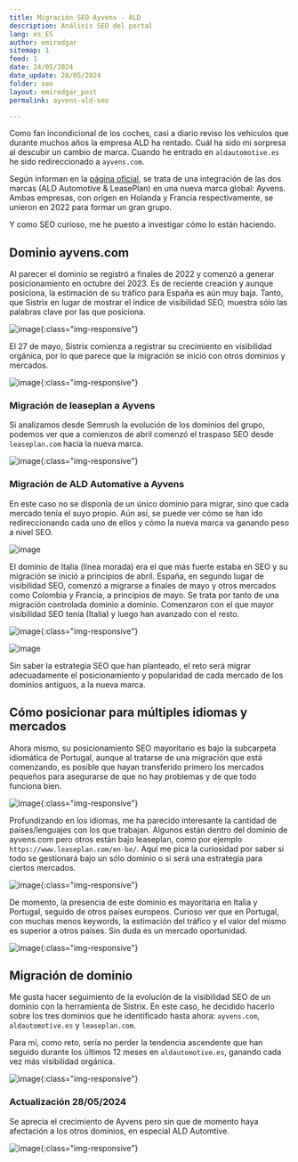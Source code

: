```yaml
---
title: Migración SEO Ayvens - ALD
description: Análisis SEO del portal
lang: es_ES
author: emirodgar
sitemap: 1
feed: 1
date: 24/05/2024
date_update: 28/05/2024
folder: seo
layout: emirodgar_post
permalink: ayvens-ald-seo

---
```


Como fan incondicional de los coches, casi a diario reviso los vehículos que durante muchos años la empresa ALD ha rentado. 
Cuál ha sido mi sorpresa al descubir un cambio de marca. Cuando he entrado en `aldautomotive.es` he sido redireccionado a `ayvens.com`.

Según informan en la [página oficial](https://www.societegenerale.com/en/news/all-news/ald-automotive-i-leaseplan-unveils-new-global-mobility-brand), se trata de una integración de las dos marcas (ALD Automotive & LeasePlan) en una nueva marca global: Ayvens.
Ambas empresas, con origen en Holanda y Francia respectivamente, se unieron en 2022 para formar un gran grupo.

Y como SEO curioso, me he puesto a investigar cómo lo están haciendo. 

## Dominio ayvens.com

Al parecer el dominio se registró a finales de 2022 y comenzó a generar posicionamiento en octubre del 2023.
Es de reciente creación y aunque posiciona, la estimación de su tráfico para España es aún muy baja.
Tanto, que Sistrix en lugar de mostrar el índice de visibilidad SEO, muestra sólo las palabras clave por las que posiciona.

![image](https://github.com/Emirodgar/w-emirodgar-com/assets/4302127/74111aff-4a2a-4203-ac73-02a12ee5c502){:class="img-responsive"}

El 27 de mayo, Sistrix comienza a registrar su crecimiento en visibilidad orgánica, por lo que parece que la migración se inició con otros dominios y mercados.

![image](https://github.com/Emirodgar/w-emirodgar-com/assets/4302127/ce24d494-d7fb-4991-ab75-12e95d090023){:class="img-responsive"}

### Migración de leaseplan a Ayvens

Si analizamos desde Semrush la evolución de los dominios del grupo, podemos ver que a comienzos de abril comenzó el traspaso SEO desde `leaseplan.com` hacia la nueva marca.

![image](https://github.com/Emirodgar/w-emirodgar-com/assets/4302127/8b5822b0-8d43-4a34-aea1-185d7cdfb7ae){:class="img-responsive"}


### Migración de ALD Automative a Ayvens

En este caso no se disponía de un único dominio para migrar, sino que cada mercado tenía el suyo propio. Aún así, se puede ver cómo se han ido redireccionando cada uno de ellos y cómo la nueva marca va ganando peso a nivel SEO.

![image](https://github.com/Emirodgar/w-emirodgar-com/assets/4302127/7e1a80a3-c641-4b24-aa91-8aaabc130d84)

El dominio de Italia (línea morada) era el que más fuerte estaba en SEO y su migración se inició a principios de abril. España, en segundo lugar de visibilidad SEO, comenzó a migrarse a finales de mayo y otros mercados como Colombia y Francia, a principios de mayo.
Se trata por tanto de una migración controlada dominio a dominio. Comenzaron con el que mayor visibilidad SEO tenía (Italia) y luego han avanzado con el resto.

![image](https://github.com/Emirodgar/w-emirodgar-com/assets/4302127/b325cfc1-55e3-4965-a52c-6fbf9ed33b3e){:class="img-responsive"}



![image](https://github.com/Emirodgar/w-emirodgar-com/assets/4302127/6ac9941c-d073-4f6e-bf37-f4980f3b136f)



Sin saber la estrategia SEO que han planteado, el reto será migrar adecuadamente el posicionamiento y popularidad de cada mercado de los dominios antiguos, a la nueva marca. 

## Cómo posicionar para múltiples idiomas y mercados

Ahora mismo, su posicionamiento SEO mayoritario es bajo la subcarpeta idiomática de Portugal, aunque al tratarse de una migración que está comenzando, es posible que hayan transferido primero los mercados pequeños para asegurarse de que no hay problemas y de que todo funciona bien.

![image](https://github.com/Emirodgar/w-emirodgar-com/assets/4302127/b2f356c3-64dc-47ed-8ef4-c99c8c2d7a18){:class="img-responsive"}

Profundizando en los idiomas, me ha parecido interesante la cantidad de países/lenguajes con los que trabajan. Algunos están dentro del dominio de ayvens.com pero otros están bajo leaseplan, como por ejemplo `https://www.leaseplan.com/en-be/`.
Aquí me pica la curiosidad por saber si todo se gestionará bajo un sólo dominio o si será una estrategia para ciertos mercados.

![image](https://github.com/Emirodgar/w-emirodgar-com/assets/4302127/9388c843-1d08-42e1-abed-f46d66680334){:class="img-responsive"}

De momento, la presencia de este dominio es mayoritaria en Italia y Portugal, seguido de otros países europeos. 
Curioso ver que en Portugal, con muchas menos keywords, la estimación del tráfico y el valor del mismo es superior a otros países. Sin duda es un mercado oportunidad.

![image](https://github.com/Emirodgar/w-emirodgar-com/assets/4302127/045f0be6-9a4b-4907-b114-f5daee5f1e9f){:class="img-responsive"}


## Migración de dominio

Me gusta hacer seguimiento de la evolución de la visibilidad SEO de un dominio con la herramienta de Sistrix.
En este caso, he decidido hacerlo sobre los tres dominios que he identificado hasta ahora: `ayvens.com`, `aldautomotive.es` y `leaseplan.com`.

Para mí, como reto, sería no perder la tendencia ascendente que han seguido durante los últimos 12 meses en `aldautomotive.es`, ganando cada vez más visibilidad orgánica.


![image](https://github.com/Emirodgar/w-emirodgar-com/assets/4302127/4991d813-0c2c-4ddc-af5a-5c56acc77b44){:class="img-responsive"}

### Actualización 28/05/2024

Se aprecia el crecimiento de Ayvens pero sin que de momento haya afectación a los otros dominios, en especial ALD Automtive.

![image](https://github.com/Emirodgar/w-emirodgar-com/assets/4302127/af6346c1-b33a-4486-bbbf-595429c197c7){:class="img-responsive"}


